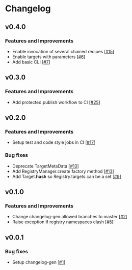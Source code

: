 # Changelog

## v0.4.0

### Features and Improvements

- Enable invocation of several chained recipes [[#15](https://github.com/LachlanMarnham/begin/issues/15)]
- Enable targets with parameters [[#6](https://github.com/LachlanMarnham/begin/issues/6)]
- Add basic CLI [[#7](https://github.com/LachlanMarnham/begin/issues/7)]

## v0.3.0

### Features and Improvements

- Add protected publish workflow to CI [[#25](https://github.com/LachlanMarnham/begin/issues/25)]

## v0.2.0

### Features and Improvements

- Setup test and code style jobs in CI [[#17](https://github.com/LachlanMarnham/begin/issues/17)]

### Bug fixes

- Deprecate TargetMetaData [[#10](https://github.com/LachlanMarnham/begin/issues/10)]
- Add RegistryManager.create factory method [[#13](https://github.com/LachlanMarnham/begin/issues/13)]
- Add Target.__hash__ so Registry.targets can be a set [[#9](https://github.com/LachlanMarnham/begin/issues/9)]

## v0.1.0

### Features and Improvements

- Change changelog-gen allowed branches to master [[#2](https://github.com/LachlanMarnham/begin/issues/2)]
- Raise exception if registry namespaces clash [[#5](https://github.com/LachlanMarnham/begin/issues/5)]

## v0.0.1

### Bug fixes

- Setup changelog-gen [[#1](https://github.com/LachlanMarnham/begin/issues/1)]
